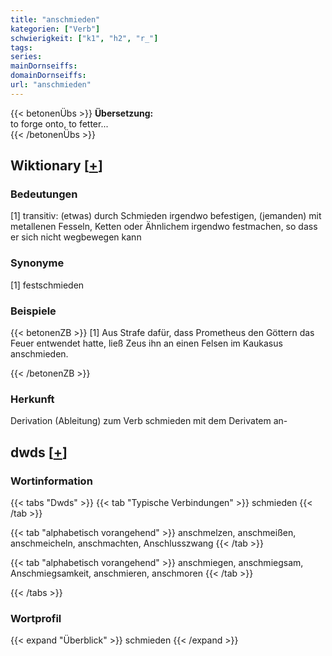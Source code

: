 ```yaml
---
title: "anschmieden"
kategorien: ["Verb"]
schwierigkeit: ["k1", "h2", "r_"]
tags:
series:
mainDornseiffs:
domainDornseiffs:
url: "anschmieden"
---
```


{{< betonenÜbs >}}
**Übersetzung:**  
to forge onto, to fetter...  
{{< /betonenÜbs >}}

## Wiktionary [[+](https://de.wiktionary.org/wiki/anschmieden)]

### Bedeutungen
[1] transitiv: (etwas) durch Schmieden irgendwo befestigen, (jemanden) mit metallenen Fesseln, Ketten oder Ähnlichem irgendwo festmachen, so dass er sich nicht wegbewegen kann  

### Synonyme
[1] festschmieden  

### Beispiele
{{< betonenZB >}}
[1] Aus Strafe dafür, dass Prometheus den Göttern das Feuer entwendet hatte, ließ Zeus ihn an einen Felsen im Kaukasus anschmieden.  

{{< /betonenZB >}}
### Herkunft
Derivation (Ableitung) zum Verb schmieden mit dem Derivatem an-  



## dwds [[+](https://www.dwds.de/wb/anschmieden)]

### Wortinformation
{{< tabs "Dwds" >}}
{{< tab "Typische Verbindungen" >}}
schmieden
{{< /tab >}}

{{< tab "alphabetisch vorangehend" >}}
anschmelzen, anschmeißen, anschmeicheln, anschmachten, Anschlusszwang
{{< /tab >}}

{{< tab "alphabetisch vorangehend" >}}
anschmiegen, anschmiegsam, Anschmiegsamkeit, anschmieren, anschmoren
{{< /tab >}}

{{< /tabs >}}

### Wortprofil
{{< expand "Überblick" >}} schmieden {{< /expand >}}

